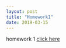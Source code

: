 ```yaml
---
layout: post
title: "Homework1"
date: 2019-03-15
---
```


homework 1 [click here]({{site.baseurl}}/assets/homework1.pdf)
